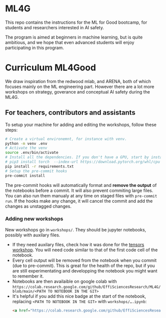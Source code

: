 # ML4G
This repo contains the instructions for the ML for Good bootcamp, for students and researchers interested in AI safety.

The program is aimed at beginners in machine learning, but is quite ambitious, and we hope that even advanced students will enjoy participating in this program.

# Curriculum ML4Good

We draw inspiration from the redwood mlab, and ARENA, both of which focuses mainly on the ML engineering part.
However there are a lot more workshops on strategy, goverance and conceptual AI safety during the ML4G.

## For teachers, contributors and assistants

To setup your machine for adding and editing the workshops, follow these steps:
```sh
# Create a virtual environemnt, for instance with venv.
python -m venv .env
# Activate the venv
source .env/bin/activate
# Install all the dependencies. If you don't have a GPU, start by installing pytorch without GPU support
# pip3 install torch  --index-url https://download.pytorch.org/whl/cpu
pip install -r requirements.txt
# Setup the pre-commit hooks
pre-commit install
```

The pre-commit hooks will automatically format and **remove the output** of the notebooks before a commit. It will also prevent commiting large files.
You can also run them manualy at any time on staged files with `pre-commit run`.
If the hooks make any change, it will cancel the commit and add the changes as unstagged changes.

### Adding new workshops

New workshops go in `workshops/`. They should be jupyter notebooks, possibly with auxilary files.
- If they need auxilary files, check how it was done for the [tensors workshop](./workshops/tensors/tensors.ipynb). You will need code similar to that of the first code cell of the notebook.
- Every cell output will be removed from the notebook when you commit (due to pre-commit). This is great for the health of the repo, but if you are still experimentating and developping the notebook you might want to remember it.
- Notebooks are then availaible on google colab with `https://colab.research.google.com/github/EffiSciencesResearch/ML4G/blob/main/<PATH TO NOTEBOOK IN THE GIT>`
- It's helpful if you add this nice badge at the start of the notebook, replacing `<PATH TO NOTEBOOK IN THE GIT>` with `workshops/….ipynb`:
    ```html
    <a href="https://colab.research.google.com/github/EffiSciencesResearch/ML4G/blob/main/<PATH TO NOTEBOOK IN THE GIT>" target="_parent"><img src="https://colab.research.google.com/assets/colab-badge.svg" alt="Open In Colab"/></a>
    ```
